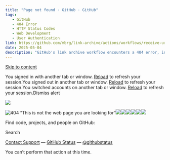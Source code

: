 ```yaml
---
title: "Page not found · GitHub · GitHub"
tags:
   - GitHub
   - 404 Error
   - HTTP Status Codes
   - Web Development
   - User Authentication
link: https://github.com/mbrg/link-archive/actions/workflows/receive-url.yml
date: 2025-05-04
description: "GitHub's link archive workflow encounters a 404 error, indicating the requested page is unavailable. This disrupts access to various code repositories and projects. Technical implications include potential impacts on project continuity and collaboration. Users may need to verify links or confirm repository existence, underscoring the importance of link integrity in DevOps processes. Monitoring GitHub's status and responsiveness is recommended for developers reliant on its resources."
---
```


[Skip to content](https://github.com/mbrg/link-archive/actions/workflows/receive-url.yml#start-of-content)

You signed in with another tab or window. [Reload](https://github.com/mbrg/link-archive/actions/workflows/receive-url.yml) to refresh your session.You signed out in another tab or window. [Reload](https://github.com/mbrg/link-archive/actions/workflows/receive-url.yml) to refresh your session.You switched accounts on another tab or window. [Reload](https://github.com/mbrg/link-archive/actions/workflows/receive-url.yml) to refresh your session.Dismiss alert

![](<Base64-Image-Removed>)

![404 “This is not the web page you are looking for”](<Base64-Image-Removed>)![](<Base64-Image-Removed>)![](<Base64-Image-Removed>)![](<Base64-Image-Removed>)![](<Base64-Image-Removed>)![](<Base64-Image-Removed>)![](<Base64-Image-Removed>)

Find code, projects, and people on GitHub:

Search

[Contact Support](https://support.github.com/?tags=dotcom-404) —
[GitHub Status](https://githubstatus.com/) —
[@githubstatus](https://twitter.com/githubstatus)

You can’t perform that action at this time.

